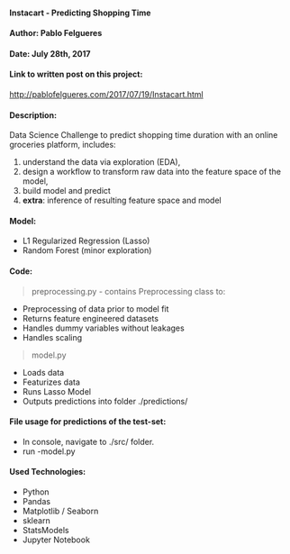 #### Instacart - Predicting Shopping Time
#### Author: Pablo Felgueres
#### Date: July 28th, 2017

#### Link to written post on this project:
http://pablofelgueres.com/2017/07/19/Instacart.html

#### Description:

Data Science Challenge to predict shopping time duration with an online groceries platform, includes:

1) understand the data via exploration (EDA),
2) design a workflow to transform raw data into the feature space of the model,
3) build model and predict
4) **extra**: inference of resulting feature space and model

#### Model:

- L1 Regularized Regression (Lasso)
- Random Forest (minor exploration)

#### Code:

> preprocessing.py - contains Preprocessing class to:

- Preprocessing of data prior to model fit
- Returns feature engineered datasets
- Handles dummy variables without leakages
- Handles scaling

> model.py

- Loads data
- Featurizes data
- Runs Lasso Model
- Outputs predictions into folder ./predictions/

#### File usage for predictions of the test-set:  

- In console, navigate to ./src/ folder.
- run -model.py

#### Used Technologies:

- Python
- Pandas
- Matplotlib / Seaborn
- sklearn
- StatsModels
- Jupyter Notebook
